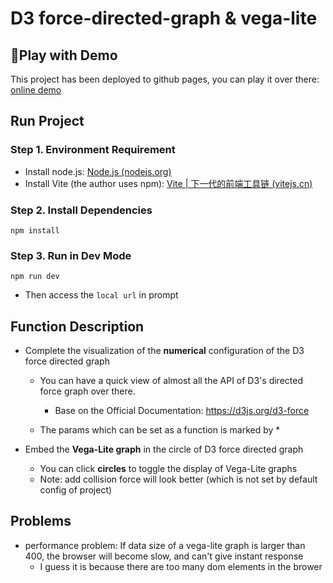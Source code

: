 # D3 force-directed-graph & vega-lite

## 👻Play with Demo

This project has been deployed to github pages, you can play it over there: [online demo](https://pfcs33.github.io/customed-force-directed-graph/)

## Run Project

### Step 1. Environment Requirement

- Install node.js: [Node.js (nodejs.org)](https://nodejs.org/en)
- Install Vite (the author uses npm): [Vite | 下一代的前端工具链 (vitejs.cn)](https://vitejs.cn/vite3-cn/)

### Step 2. Install Dependencies

```
npm install
```

### Step 3. Run in Dev Mode

```
npm run dev
```

- Then access the `local url` in prompt

## Function Description

- Complete the visualization of the **numerical** configuration of the D3 force directed graph

  - You can have a quick view of almost all the API of D3's directed force graph over there.

    - Base on the Official Documentation: https://d3js.org/d3-force

  - The params which can be set as a function is marked by \*
- Embed the **Vega-Lite graph** in the circle of D3 force directed graph
  - You can click **circles** to toggle the display of Vega-Lite graphs
  - Note: add collision force will look better (which is not set by default config of project)

## Problems

- performance problem: If data size of a vega-lite graph is larger than 400, the browser will become slow, and can't give instant response
  - I guess it is because there are too many dom elements in the brower
